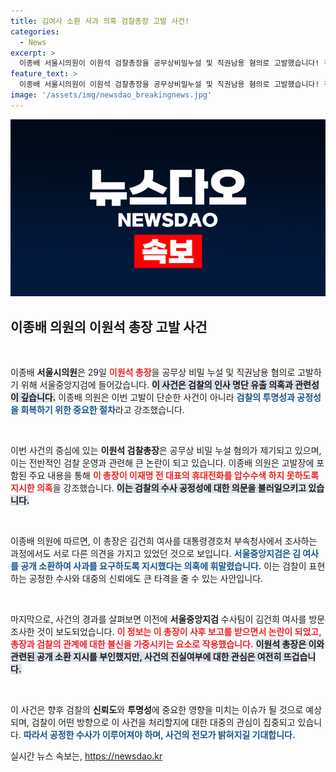 ```yaml
---
title: 김여사 소환 사과 의혹 검찰총장 고발 사건!
categories:
  - News
excerpt: >
  이종배 서울시의원이 이원석 검찰총장을 공무상비밀누설 및 직권남용 혐의로 고발했습니다! 검찰 인사 유출 의혹과 김건희 여사 조사 지시 논란이 다시 불붙고 있는 가운데, 그 배경은? 클릭해 자세히 알아보세요!
feature_text: >
  이종배 서울시의원이 이원석 검찰총장을 공무상비밀누설 및 직권남용 혐의로 고발했습니다! 검찰 인사 유출 의혹과 김건희 여사 조사 지시 논란이 다시 불붙고 있는 가운데, 그 배경은? 클릭해 자세히 알아보세요!
image: '/assets/img/newsdao_breakingnews.jpg'
---
```


<p><img src="/assets/img/newsdao_breakingnews.jpg" alt="ontimetimes 속보" /></p>

<h2 data-ke-size="size26">이종배 의원의 이원석 총장 고발 사건</h2>

<p data-ke-size="size16">&nbsp;</p>

<p>이종배 <b>서울시의원</b>은 29일 <b><span style="color: #ee2323;">이원석 총장</span></b>을 공무상 비밀 누설 및 직권남용 혐의로 고발하기 위해 서울중앙지검에 들어갔습니다. <b><span style="background-color: #21538527;">이 사건은 검찰의 인사 명단 유출 의혹과 관련성이 깊습니다.</span></b> 이종배 의원은 이번 고발이 단순한 사건이 아니라 <b><span style="color: #1a5490;">검찰의 투명성과 공정성을 회복하기 위한 중요한 절차</span></b>라고 강조했습니다.</p></p>

<p data-ke-size="size16">&nbsp;</p>

<p>이번 사건의 중심에 있는 <b>이원석 검찰총장</b>은 공무상 비밀 누설 혐의가 제기되고 있으며, 이는 전반적인 검찰 운영과 관련해 큰 논란이 되고 있습니다. 이종배 의원은 고발장에 포함된 주요 내용을 통해 <b><span style="color: #ee2323;">이 총장이 이재명 전 대표의 휴대전화를 압수수색 하지 못하도록 지시한 의혹</span></b>을 강조했습니다. <b><span style="background-color: #21538527;">이는 검찰의 수사 공정성에 대한 의문을 불러일으키고 있습니다.</span></b> </p>

<p data-ke-size="size16">&nbsp;</p>

<p>이종배 의원에 따르면, 이 총장은 김건희 여사를 대통령경호처 부속청사에서 조사하는 과정에서도 서로 다른 의견을 가지고 있었던 것으로 보입니다. <b><span style="color: #1a5490;">서울중앙지검은 김 여사를 공개 소환하여 사과를 요구하도록 지시했다는 의혹에 휘말렸습니다.</span></b> 이는 검찰이 표현하는 공정한 수사와 대중의 신뢰에도 큰 타격을 줄 수 있는 사안입니다. </p>

<p data-ke-size="size16">&nbsp;</p>

<p>마지막으로, 사건의 경과를 살펴보면 이전에 <b>서울중앙지검</b> 수사팀이 김건희 여사를 방문 조사한 것이 보도되었습니다. <b><span style="color: #ee2323;">이 정보는 이 총장이 사후 보고를 받으면서 논란이 되었고, 총장과 검찰의 관계에 대한 불신을 가중시키는 요소로 작용했습니다.</span></b> <b><span style="background-color: #21538527;">이원석 총장은 이와 관련된 공개 소환 지시를 부인했지만, 사건의 진실여부에 대한 관심은 여전히 뜨겁습니다.</span></b></p>

<p data-ke-size="size16">&nbsp;</p>

<p>이 사건은 향후 검찰의 <b>신뢰도</b>와 <b>투명성</b>에 중요한 영향을 미치는 이슈가 될 것으로 예상되며, 검찰이 어떤 방향으로 이 사건을 처리할지에 대한 대중의 관심이 집중되고 있습니다. <b><span style="color: #1a5490;">따라서 공정한 수사가 이루어져야 하며, 사건의 전모가 밝혀지길 기대합니다.</span></b></p>
실시간 뉴스 속보는, <a href="https://newsdao.kr" rel="dofollow">https://newsdao.kr</a>


